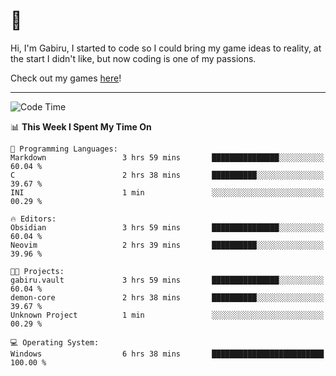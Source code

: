 # 🐀

Hi, I'm Gabiru, I started to code so I could bring my game ideas to reality, at the start I didn't like, but now coding is one of my passions.

Check out my games [here](https://gabiru.art/projetos/)!

---

<!--START_SECTION:waka-->
![Code Time](http://img.shields.io/badge/Code%20Time-460%20hrs%2050%20mins-blue)

📊 **This Week I Spent My Time On** 

```text
💬 Programming Languages: 
Markdown                 3 hrs 59 mins       ███████████████░░░░░░░░░░   60.04 % 
C                        2 hrs 38 mins       ██████████░░░░░░░░░░░░░░░   39.67 % 
INI                      1 min               ░░░░░░░░░░░░░░░░░░░░░░░░░   00.29 % 

🔥 Editors: 
Obsidian                 3 hrs 59 mins       ███████████████░░░░░░░░░░   60.04 % 
Neovim                   2 hrs 39 mins       ██████████░░░░░░░░░░░░░░░   39.96 % 

🐱‍💻 Projects: 
gabiru.vault             3 hrs 59 mins       ███████████████░░░░░░░░░░   60.04 % 
demon-core               2 hrs 38 mins       ██████████░░░░░░░░░░░░░░░   39.67 % 
Unknown Project          1 min               ░░░░░░░░░░░░░░░░░░░░░░░░░   00.29 % 

💻 Operating System: 
Windows                  6 hrs 38 mins       █████████████████████████   100.00 % 
```


<!--END_SECTION:waka-->
